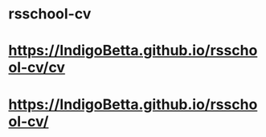 # rsschool-cv
# https://IndigoBetta.github.io/rsschool-cv/cv
# https://IndigoBetta.github.io/rsschool-cv/